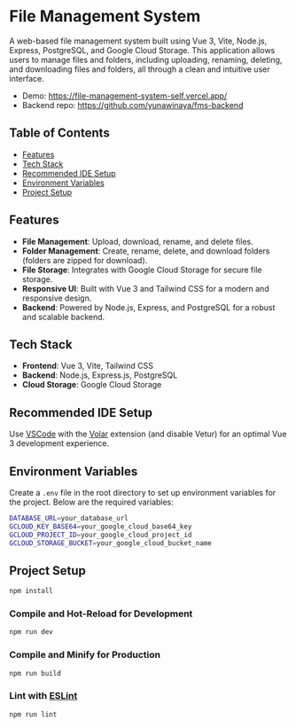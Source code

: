 # File Management System

A web-based file management system built using Vue 3, Vite, Node.js, Express, PostgreSQL, and Google Cloud Storage. This application allows users to manage files and folders, including uploading, renaming, deleting, and downloading files and folders, all through a clean and intuitive user interface.

- Demo: https://file-management-system-self.vercel.app/
- Backend repo: https://github.com/yunawinaya/fms-backend

## Table of Contents

- [Features](#features)
- [Tech Stack](#tech-stack)
- [Recommended IDE Setup](#recommended-ide-setup)
- [Environment Variables](#environment-variables)
- [Project Setup](#project-setup)

## Features

- **File Management**: Upload, download, rename, and delete files.
- **Folder Management**: Create, rename, delete, and download folders (folders are zipped for download).
- **File Storage**: Integrates with Google Cloud Storage for secure file storage.
- **Responsive UI**: Built with Vue 3 and Tailwind CSS for a modern and responsive design.
- **Backend**: Powered by Node.js, Express, and PostgreSQL for a robust and scalable backend.

## Tech Stack

- **Frontend**: Vue 3, Vite, Tailwind CSS
- **Backend**: Node.js, Express.js, PostgreSQL
- **Cloud Storage**: Google Cloud Storage

## Recommended IDE Setup

Use [VSCode](https://code.visualstudio.com/) with the [Volar](https://marketplace.visualstudio.com/items?itemName=Vue.volar) extension (and disable Vetur) for an optimal Vue 3 development experience.

## Environment Variables

Create a `.env` file in the root directory to set up environment variables for the project. Below are the required variables:

```bash
DATABASE_URL=your_database_url
GCLOUD_KEY_BASE64=your_google_cloud_base64_key
GCLOUD_PROJECT_ID=your_google_cloud_project_id
GCLOUD_STORAGE_BUCKET=your_google_cloud_bucket_name
```

## Project Setup

```sh
npm install
```

### Compile and Hot-Reload for Development

```sh
npm run dev
```

### Compile and Minify for Production

```sh
npm run build
```

### Lint with [ESLint](https://eslint.org/)

```sh
npm run lint
```
